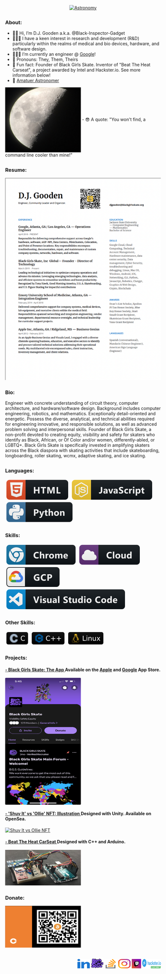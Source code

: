 <p align="center">
<a href="https://youtube.com/shorts/ff3jTdvP5ks?si=jF9DOeKJMRxutLfg" target="blank"><img align="center" src="https://github.com/Black-Inspector-Gadget/content/blob/main/header.gif" alt="Astronomy" /></a>


##
### About:

- 👋🏿 Hi, I’m D.J. Gooden a.k.a. @Black-Inspector-Gadget
- 🧑🏾‍🔬 I have a keen interest in research and development (R&D) particularly within the realms of medical and bio devices, hardware, and software design.
- 🧑🏾‍💻 I’m currently an engineer @ [Google](https://about.google/google-in-america/)!
- 🧞 Pronouns: They, Them, Theirs
- 🧾 Fun fact: Founder of Black Girls Skate. Inventor of "Beat The Heat Carseat", a project awarded by Intel and Hackster.io. See more information below!
- 🔭 [Amatuer Astronomer](https://github.com/Black-Inspector-Gadget/profile_content/tree/main/Amatuer%20Astronomy) 
<p align="left">
<a href="https://github.com/Black-Inspector-Gadget/profile_content/tree/main/Amatuer%20Astronomy" target="blank"><img align="center" src="https://github.com/Black-Inspector-Gadget/profile_content/blob/main/Amatuer%20Astronomy/Moonshot%201.jpg" alt="BGS APP" height="210" width="245" /></a>
- 😎 A quote: "You won't find, a command line cooler than mine!" 


##
### Resume:
<p align="left">
<a href="https://github.com/Black-Inspector-Gadget/profile_content/blob/main/Short%20Copy%20of%20D.J.%20Gooden%20Resume.pdf" target="blank"><img align="center" src="https://github.com/Black-Inspector-Gadget/profile_content/blob/main/Resume.png" alt="D.J. Gooden"/></a>


  

##
### Bio:
Engineer with concrete understanding of circuit theory, computer architecture, and hardware/software design. Background includes computer engineering, robotics, and mathematics. Exceptionally detail-oriented and energetic. Possess the diverse, analytical, and technical abilities required for engineering innovative, and responsible solutions, as well as advanced problem solving and interpersonal skills. Founder of Black Girls Skate, a non-profit devoted to creating equity, visibility and safety for skaters who identify as Black, African, or Of Color and/or women, differently-abled, or LGBTQ+. Black Girls Skate is specifically invested in amplifying skaters across the Black diaspora with skating activities that include skateboarding, longboarding, roller skating, wcmx, adaptive skating, and ice skating.

##
### Languages:

<p align="left">
  <img src="https://github.com/Black-Inspector-Gadget/profile_content/blob/main/html.svg" alt="html" style="vertical-align:top; margin:4px">    
  <img src="https://github.com/Black-Inspector-Gadget/profile_content/blob/main/js.svg" alt="js" style="vertical-align:top; margin:4px">
  <img src="https://github.com/Black-Inspector-Gadget/profile_content/blob/main/python.svg" alt="python" style="vertical-align:top; margin:4px">
  

##
### Skills:

  <p align="left">
  <img src="https://github.com/Black-Inspector-Gadget/profile_content/blob/main/chrome.svg" alt="chrome" style="vertical-align:top; margin:4px">
  <img src="https://github.com/Black-Inspector-Gadget/profile_content/blob/main/cloud.svg" alt="cloud" style="vertical-align:top; margin:4px">
  <img src="https://github.com/Black-Inspector-Gadget/profile_content/blob/main/gcp.svg" alt="gcp" style="vertical-align:top; margin:4px">
  <img src="https://github.com/Black-Inspector-Gadget/profile_content/blob/main/visualstudio_code.svg" alt="vscode" style="vertical-align:top; margin:4px">


##
### Other Skills:

 <p align="left">
  <img src="https://github.com/Black-Inspector-Gadget/profile_content/blob/main/c.svg" alt="c" style="vertical-align:top; margin:4px">
  <img src="https://github.com/Black-Inspector-Gadget/profile_content/blob/main/c%2B%2B.svg" alt="c++" style="vertical-align:top; margin:4px">  
  <img src="https://github.com/Black-Inspector-Gadget/profile_content/blob/main/Linux.svg" alt="linux" style="vertical-align:top; margin:4px">



##   
### Projects:

#### [- Black Girls Skate: The App ](https://play.google.com/store/apps/details?id=branded.org.blackgirlsskate) Available on the [Apple](https://apps.apple.com/us/app/black-girls-skate-inc/id6478607976) and [Google](https://play.google.com/store/apps/details?id=branded.org.blackgirlsskate)  App Store.  
<p align="left">
<a href="https://play.google.com/store/apps/details?id=branded.org.blackgirlsskate" target="blank"><img align="center" src="https://github.com/Black-Inspector-Gadget/profile_content/blob/main/bgs%20app.jpeg" alt="BGS APP" height="410" width="245" /></a>

#### [- 'Shuv It' vs 'Ollie' NFT: Illustration ](https://opensea.io/assets/matic/0x2953399124f0cbb46d2cbacd8a89cf0599974963/32995396286751114035988550792975481396363927005753182805942965736422653296641) Designed with Unity. Available on OpenSea.  
<p align="left">
<a href="https://opensea.io/assets/matic/0x2953399124f0cbb46d2cbacd8a89cf0599974963/32995396286751114035988550792975481396363927005753182805942965736422653296641" target="blank"><img align="center" src="https://dl.openseauserdata.com/cache/originImage/files/6f4de1d8401fb7d1621bff43cfada047.gif" alt="Shuv It vs Ollie NFT" height="115" width="245" /></a>

#### [- Beat The Heat CarSeat ](https://github.com/Black-Inspector-Gadget/Beat-The-Heat-Carseat)  Designed with C++ and Arduino.
<p align="left">
<a href="https://github.com/Black-Inspector-Gadget/Beat-The-Heat-Carseat" target="blank"><img align="center" src="https://github.com/Black-Inspector-Gadget/profile_content/blob/main/Beat%20The%20Heat%20CarSeat/MAIN.jpeg" alt="Beat The Heat Carseat" height="115" width="245" /></a>




##   
### Donate:

<p align="left">
<img src="https://github.com/Black-Inspector-Gadget/profile_content/blob/main/Donate/bitcoin.png" alt="D.J. Gooden" height="135" width="245"/> 
  
 








<!--- Bottom icons --->

##
<p align="right">
<a href="https://www.linkedin.com/in/deah-jonae-g-a3a79b59/" target="blank"><img align="center" src="https://github.com/Black-Inspector-Gadget/profile_content/blob/main/linked-in-image.svg" alt="D.J. Gooden" height="30" width="40" /></a>
<a href="https://www.blackgirlsskate.org/" target="blank"><img align="center" src="https://github.com/Black-Inspector-Gadget/profile_content/blob/main/bgs.png" alt="Black Girls Skate" height="40" width="40" /></a> 
<a href="https://stackoverflow.com/users/23443991/dj-gooden" target="blank"><img align="center" src="https://github.com/Black-Inspector-Gadget/profile_content/blob/main/stack-overflow.svg" alt="D.J. Gooden" height="30" width="40" /></a>
<a href="https://www.instagram.com/black.inspector.gadget?igsh=MWh0b2Q0b3N4cHc4Zg%3D%3D" target="blank"><img align="center" src="https://github.com/Black-Inspector-Gadget/profile_content/blob/main/instagram.svg" alt="D.J. Gooden" height="30" width="40" /></a>
<a href="https://www.twitch.tv/black_inspector_gadget" target="blank"><img align="center" src="https://github.com/Black-Inspector-Gadget/profile_content/blob/main/twitch%20logo.png" alt="Twitch" height="30" width="30" /></a> 
<a href="https://www.hackster.io/Black_Inspector_Gadget/beat-the-heat-car-seat-a6ada0" target="blank"><img align="center" src="https://github.com/Black-Inspector-Gadget/profile_content/blob/main/hacksterio.png" alt="Beat The Heat Carseat" height="30" width="60" /></a> 




<!---
Black-Inspector-Gadget/Black-Inspector-Gadget is a ✨ special ✨ repository because its `README.md` (this file) appears on your GitHub profile.
You can click the Preview link to take a look at your changes.
--->
